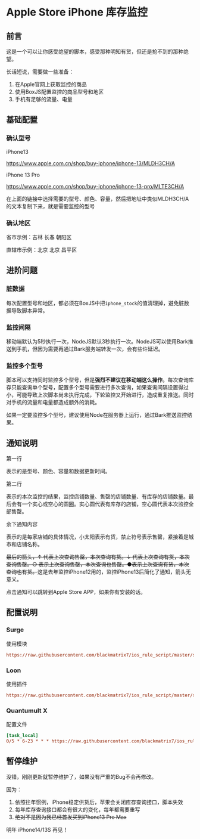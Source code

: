 

# Apple Store iPhone 库存监控

## 前言

这是一个可以让你感受绝望的脚本，感受那种明知有货，但还是抢不到的那种绝望。

长话短说，需要做一些准备：

1. 在Apple官网上获取监控的商品
2. 使用BoxJS配置监控的商品型号和地区
3. 手机有足够的流量、电量

## 基础配置

### 确认型号

iPhone13

https://www.apple.com.cn/shop/buy-iphone/iphone-13/MLDH3CH/A

iPhone 13 Pro

https://www.apple.com.cn/shop/buy-iphone/iphone-13-pro/MLTE3CH/A

在上面的链接中选择需要的型号、颜色、容量，然后把地址中类似MLDH3CH/A的文本复制下来，就是需要监控的型号

### 确认地区

省市示例：吉林 长春 朝阳区

直辖市示例：北京 北京 昌平区

## 进阶问题

### 脏数据

每次配置型号和地区，都必须在BoxJS中把`iphone_stock`的值清理掉，避免脏数据导致脚本异常。

### 监控间隔

移动端默认为5秒执行一次，NodeJS默认3秒执行一次。NodeJS可以使用Bark推送到手机，但因为需要再通过Bark服务端转发一次，会有些许延迟。

### 监控多个型号

脚本可以支持同时监控多个型号，但是**强烈不建议在移动端这么操作**。每次查询库存只能查询单个型号，配置多个型号需要进行多次查询，如果查询间隔设置得过小，可能导致上次脚本尚未执行完成，下轮监控又开始进行，造成重复推送。同时对手机的流量和电量都造成额外的消耗。

如果一定要监控多个型号，建议使用Node在服务器上运行，通过Bark推送监控结果。

## 通知说明

第一行

表示的是型号、颜色、容量和数据更新时间。

第二行

表示的本次监控的结果，监控店铺数量、售罄的店铺数量、有库存的店铺数量。最后会有一个实心或空心的圆圈。实心圆代表有库存的店铺，空心圆代表本次监控全部售罄。

余下通知内容

表示的是每家店铺的具体情况，小太阳表示有货，禁止符号表示售罄，紧接着是城市和店铺名称。

~~最后的箭头，↑ 代表上次查询售罄，本次查询有货。↓ 代表上次查询有货，本次查询售罄。○ 表示上次查询售罄，本次查询也售罄。●表示上次查询有货，本次查询也有货。~~这是去年监控iPhone12用的，监控iPhone13后简化了通知，箭头无意义。

点击通知可以跳转到Apple Store APP，如果你有安装的话。

## 配置说明

### Surge

使用模块

```ini
https://raw.githubusercontent.com/blackmatrix7/ios_rule_script/master/script/applestore/iphone.sgmodule
```

### Loon

使用插件

```ini
https://raw.githubusercontent.com/blackmatrix7/ios_rule_script/master/script/applestore/iphone.lnplugin
```

### Quantumult X

配置文件

```ini
[task_local]
0/5 * 6-23 * * * https://raw.githubusercontent.com/blackmatrix7/ios_rule_script/master/script/applestore/iphone.js, tag=AppleStore_iPhone库存监控, enabled=true
```

## 暂停维护

没错，刚刚更新就暂停维护了，如果没有严重的Bug不会再修改。

因为：

1. 依照往年惯例，iPhone稳定供货后，苹果会关闭库存查询接口，脚本失效
2. 每年库存查询接口都会有很大的变化，每年都需要重写
3. ~~绝对不是因为我已经首发买到iPhone13 Pro Max~~

明年 iPhone14/13S 再见！

